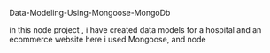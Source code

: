 Data-Modeling-Using-Mongoose-MongoDb

in this node project , i have created data models for a hospital and an ecommerce website
here i used Mongoose, and node